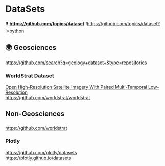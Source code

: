 # DataSets
❗❗ **https://github.com/topics/dataset**
❗https://github.com/topics/dataset?l=python

## 🌍 Geosciences
https://github.com/search?q=geology+dataset+&type=repositories

### WorldStrat Dataset
[Open High-Resolution Satellite Imagery With Paired Multi-Temporal Low-Resolution](https://zenodo.org/records/6810792)                   
https://github.com/worldstrat/worldstrat            

## Non-Geosciences
### 
https://github.com/worldstrat

### Plotly                 
https://github.com/plotly/datasets            
https://plotly.github.io/datasets         
